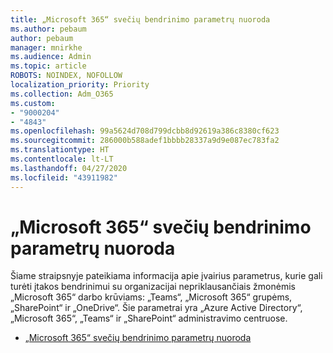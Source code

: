 ```yaml
---
title: „Microsoft 365“ svečių bendrinimo parametrų nuoroda
ms.author: pebaum
author: pebaum
manager: mnirkhe
ms.audience: Admin
ms.topic: article
ROBOTS: NOINDEX, NOFOLLOW
localization_priority: Priority
ms.collection: Adm_O365
ms.custom:
- "9000204"
- "4843"
ms.openlocfilehash: 99a5624d708d799dcbb8d92619a386c8380cf623
ms.sourcegitcommit: 286000b588adef1bbbb28337a9d9e087ec783fa2
ms.translationtype: HT
ms.contentlocale: lt-LT
ms.lasthandoff: 04/27/2020
ms.locfileid: "43911982"
---
```

# <a name="microsoft-365-guest-sharing-settings-reference"></a>„Microsoft 365“ svečių bendrinimo parametrų nuoroda

Šiame straipsnyje pateikiama informacija apie įvairius parametrus, kurie gali turėti įtakos bendrinimui su organizacijai nepriklausančiais žmonėmis „Microsoft 365“ darbo krūviams: „Teams“, „Microsoft 365“ grupėms, „SharePoint“ ir „OneDrive“. Šie parametrai yra „Azure Active Directory“, „Microsoft 365“, „Teams“ ir „SharePoint“ administravimo centruose.

- [„Microsoft 365“ svečių bendrinimo parametrų nuoroda](https://docs.microsoft.com/microsoft-365/solutions/microsoft-365-guest-settings?view=o365-worldwide)
